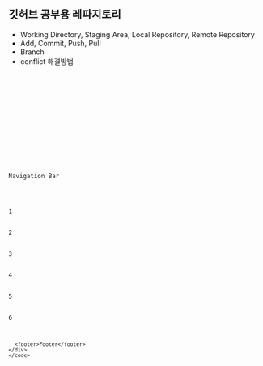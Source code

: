 ## 깃허브 공부용 레파지토리

- Working Directory, Staging Area, Local Repository, Remote Repository
- Add, Commit, Push, Pull
- Branch
- conflict 해결방법

<code>
<!DOCTYPE html>
<html lang="en">
<head>
  <meta charset="UTF-8">
  <meta name="viewport" content="width=device-width, initial-scale=1">
  <title>css</title>

  <link rel="stylesheet" href="style/main.css">
</head>
<body>
  <div class="container">
    <nav>Navigation Bar</nav>
    <div class="box-container">
      <div class="box">1</div>
      <div class="box">2</div>
      <div class="box">3</div>
      <div class="box">4</div>
      <div class="box">5</div>
      <div class="box">6</div>

      <footer>Footer</footer>
    </div>
    </code>

  </div>
</body>
</html>
</code>
